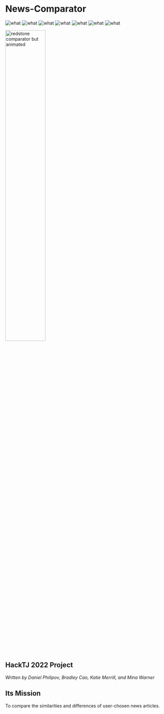 # News-Comparator
<p>
<img src="https://img.shields.io/badge/Contributors-4-orange?logo=github" alt="what" > 
<img src="https://img.shields.io/badge/Minecraft References-∞-green?logo=mojang studios" alt="what"> 
<img src="https://img.shields.io/badge/Frontend-Flask-d78fb9?logo=flask&logoColor=d78fb9" alt="what"> 
<img src="https://img.shields.io/badge/Backend-Python-blue?logo=python&logoColor=yellow" alt="what"> 
<img src="https://img.shields.io/badge/Framework-NLTK-white" alt="what"> 
<img src="https://img.shields.io/badge/Version-1.0-purple?logo=github&logoColor=white" alt="what">
<img src="https://img.shields.io/badge/Library-newsfetch-yellow?logo=New York Times&logoColor=white" alt="what">
</p>

<div>
<p align="center">

[//]: # (<img src="https://static.wikia.nocookie.net/minecraft_gamepedia/images/e/e2/Redstone_Comparator_%28S%29_JE4.png" width="50%" height="50%" alt="redstone comparator">)
<img src="https://external-content.duckduckgo.com/iu/?u=https%3A%2F%2Fvignette.wikia.nocookie.net%2Fminecraft%2Fimages%2Fc%2Fc6%2FUnpoweredRedstoneComparatorNew.gif%2Frevision%2Flatest%3Fcb%3D20191116164007&f=1&nofb=1" width="50%" height="50%" alt="redstone comparator but animated">
</p>
</div>

## **HackTJ 2022 Project**

*Written by Daniel Philipov, Bradley Cao, Katie Merrill, and Mina Warner*

## Its Mission
To compare the similarities and differences of user-chosen news articles.